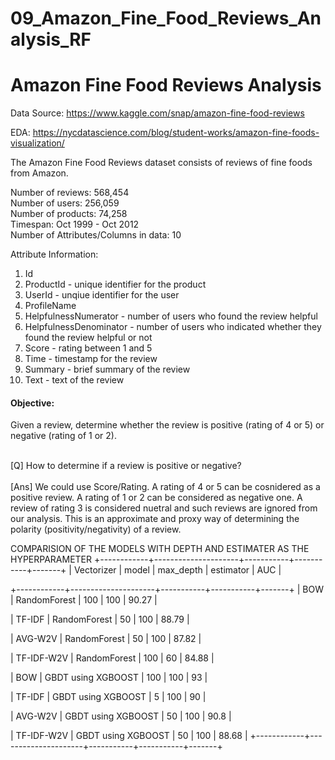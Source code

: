 # 09_Amazon_Fine_Food_Reviews_Analysis_RF

# Amazon Fine Food Reviews Analysis


Data Source: https://www.kaggle.com/snap/amazon-fine-food-reviews <br>

EDA: https://nycdatascience.com/blog/student-works/amazon-fine-foods-visualization/


The Amazon Fine Food Reviews dataset consists of reviews of fine foods from Amazon.<br>

Number of reviews: 568,454<br>
Number of users: 256,059<br>
Number of products: 74,258<br>
Timespan: Oct 1999 - Oct 2012<br>
Number of Attributes/Columns in data: 10 

Attribute Information:

1. Id
2. ProductId - unique identifier for the product
3. UserId - unqiue identifier for the user
4. ProfileName
5. HelpfulnessNumerator - number of users who found the review helpful
6. HelpfulnessDenominator - number of users who indicated whether they found the review helpful or not
7. Score - rating between 1 and 5
8. Time - timestamp for the review
9. Summary - brief summary of the review
10. Text - text of the review


#### Objective:
Given a review, determine whether the review is positive (rating of 4 or 5) or negative (rating of 1 or 2).

<br>
[Q] How to determine if a review is positive or negative?<br>
<br> 
[Ans] We could use Score/Rating. A rating of 4 or 5 can be cosnidered as a positive review. A rating of 1 or 2 can be considered as negative one. A review of rating 3 is considered nuetral and such reviews are ignored from our analysis. This is an approximate and proxy way of determining the polarity (positivity/negativity) of a review.


COMPARISION OF THE MODELS WITH DEPTH AND ESTIMATER AS THE HYPERPARAMETER
+------------+---------------------+-----------+-----------+-------+
| Vectorizer |        model        | max_depth | estimator |  AUC  |

+------------+---------------------+-----------+-----------+-------+
|    BOW     |     RandomForest    |    100    |    100    | 90.27 |

|   TF-IDF   |     RandomForest    |     50    |    100    | 88.79 |

|  AVG-W2V   |     RandomForest    |     50    |    100    | 87.82 |

| TF-IDF-W2V |     RandomForest    |    100    |     60    | 84.88 |

|    BOW     |  GBDT using XGBOOST |    100    |    100    |   93  |

|   TF-IDF   |  GBDT using XGBOOST |     5     |    100    |   90  |

|  AVG-W2V   |  GBDT using XGBOOST |     50    |    100    |  90.8 |

| TF-IDF-W2V |  GBDT using XGBOOST |     50    |    100    | 88.68 |
+------------+---------------------+-----------+-----------+-------+
